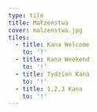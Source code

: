 ```yaml
---
type: tile
title: Małżeństwa
cover: malzenstwa.jpg
tiles:
  - title: Kana Welcome
    to: '!'
  - title: Kana Weekend
    to: '!'
  - title: Tydzień Kana
    to: '!'
  - title: 1,2,3 Kana
    to: '!'
---
```

